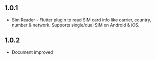 ## 1.0.1

* Sim Reader - Flutter plugin to read SIM card info like carrier, country, number & network. Supports single/dual SIM on Android & iOS.

## 1.0.2

* Document improved

